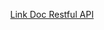 <p align="center"><a href="https://web.postman.co/workspace/155e2749-56f4-42b3-8339-c347505ff48c/documentation/5464238-455a4222-68d8-44cf-a268-ecd91bd31247" target="_blank">Link Doc Restful API</a></p>
